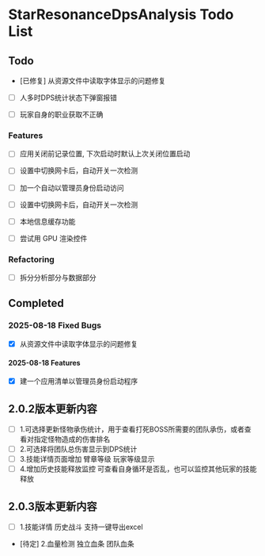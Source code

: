 # StarResonanceDpsAnalysis Todo List

## Todo

- [已修复] 从资源文件中读取字体显示的问题修复
- [ ] 人多时DPS统计状态下弹窗报错

- [ ] 玩家自身的职业获取不正确

### Features

- [ ] 应用关闭前记录位置, 下次启动时默认上次关闭位置启动

- [ ] 设置中切换网卡后，自动开关一次检测
- [ ] 加一个自动以管理员身份启动访问
- [ ] 设置中切换网卡后，自动开关一次检测
- [ ] 本地信息缓存功能
- [ ] 尝试用 GPU 渲染控件

### Refactoring

- [ ] 拆分分析部分与数据部分

## Completed

### 2025-08-18 Fixed Bugs

- [x] 从资源文件中读取字体显示的问题修复

#### 2025-08-18 Features

- [x] 建一个应用清单以管理员身份启动程序


## 2.0.2版本更新内容

- [ ] 1.可选择更新怪物承伤统计，用于查看打死BOSS所需要的团队承伤，或者查看对指定怪物造成的伤害排名
- [ ] 2.可选择将团队总伤害显示到DPS统计
- [ ] 3.技能详情页面增加 臂章等级 玩家等级显示
- [ ] 4.增加历史技能释放监控 可查看自身循环是否乱，也可以监控其他玩家的技能释放

## 2.0.3版本更新内容

- [ ] 1.技能详情 历史战斗 支持一键导出excel
- [待定] 2.血量检测 独立血条 团队血条
